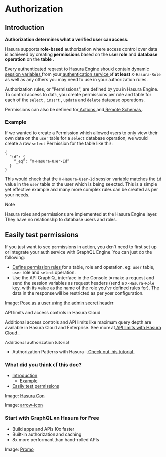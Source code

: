 # Authorization

## Introduction​

 **Authorization determines what a verified user can access.** 

Hasura supports **role-based** authorization where access control over data is achieved by creating **permissions** based on the **user role** and **database operation** on the **table** .

Every authenticated request to Hasura Engine should contain dynamic[ session variables ](https://hasura.io/docs/latest/auth/authorization/roles-variables/)from your[ authentication service ](https://hasura.io/docs/latest/auth/authentication/index/)of **at least**  `X-Hasura-Role` as well as any others you may
need to use in your authorization rules.

Authorization rules, or "Permissions", are defined by you in Hasura Engine. To control access to data, you create
permissions per role and table for each of the `select` , `insert` , `update` and `delete` database operations.

Permissions can also be defined for[ Actions ](https://hasura.io/docs/latest/actions/action-permissions/)and[ Remote Schemas ](https://hasura.io/docs/latest/remote-schemas/auth/remote-schema-permissions/).

### Example​

If we wanted to create a Permission which allowed users to only view their own data on the `user` table for a `select` database operation, we would create a row `select` Permission for the table like this:

```
{
  “id”: {
    “_eq”: “X-Hasura-User-Id”
  }
}
```

This would check that the `X-Hasura-User-Id` session variable matches the `id` value in the `user` table of the user
which is being selected. This is a simple yet effective example and many more complex rules can be created as per
your needs.

Note

Hasura roles and permissions are implemented at the Hasura Engine layer. They have no relationship to database users
and roles.

## Easily test permissions​

If you just want to see permissions in action, you don't need to first set up or integrate your auth service with
GraphQL Engine. You can just do the following:

- [ Define permission rules ](https://hasura.io/docs/latest/auth/authorization/permissions/)for a table, role and operation. eg: `user` table, `user` role and `select` operation.
- Use the API GraphiQL interface in the Console to make a request and send the session variables as request headers
(send a `X-Hasura-Role` key, with its value as the name of the role you've defined rules for). The data in the
response will be restricted as per your configuration.


Image: [ Pose as a user using the admin secret header ](https://hasura.io/docs/assets/images/authentication_test-permissions-with-admin-secret_2.16.1-19da26c8ee59a6d89feda2a38be4870e.png)

API limits and access controls in Hasura Cloud

Additional access controls and API limits like maximum query depth are available in Hasura Cloud and Enterprise. See
more at[ API limits with Hasura Cloud ](https://hasura.io/docs/latest/security/api-limits/).

Additional authorization tutorial

- Authorization Patterns with Hasura -[ Check out this tutorial ](https://hasura.io/learn/graphql/hasura-auth-slack/introduction/).


### What did you think of this doc?

- [ Introduction ](https://hasura.io/docs/latest/auth/authorization/index/#introduction)
    - [ Example ](https://hasura.io/docs/latest/auth/authorization/index/#example)
- [ Easily test permissions ](https://hasura.io/docs/latest/auth/authorization/index/#easily-test-permissions)


Image: [ Hasura Con ](https://res.cloudinary.com/dh8fp23nd/image/upload/v1686154570/hasura-con-2023/has-con-light-date_r2a2ud.png)

Image: [ arrow-icon ](https://res.cloudinary.com/dh8fp23nd/image/upload/v1683723549/main-web/chevron-right_ldbi7d.png)

### Start with GraphQL on Hasura for Free

- Build apps and APIs 10x faster
- Built-in authorization and caching
- 8x more performant than hand-rolled APIs


Image: [ Promo ](https://hasura.io/docs/assets/images/hasura-free-ff60e409244e0ea12b5a3045d1a9096b.png)